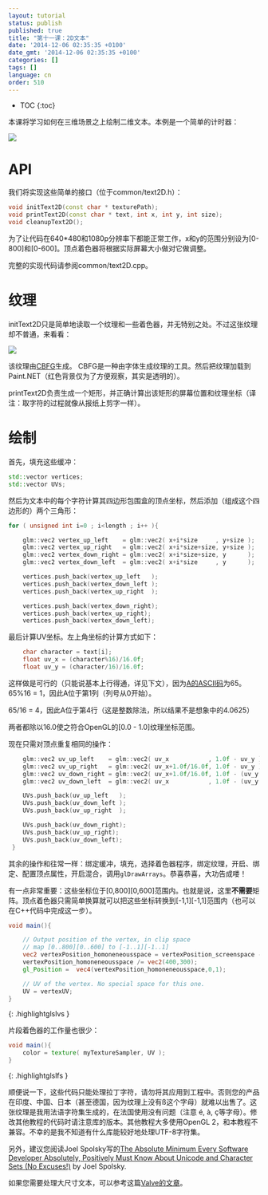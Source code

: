 ```yaml
---
layout: tutorial
status: publish
published: true
title: "第十一课：2D文本"
date: '2014-12-06 02:35:35 +0100'
date_gmt: '2014-12-06 02:35:35 +0100'
categories: []
tags: []
language: cn
order: 510
---
```


* TOC
{:toc}

本课将学习如何在三维场景之上绘制二维文本。本例是一个简单的计时器：

![]({{site.baseurl}}/assets/images/tuto-11-2d-text/clock.png)


# API

我们将实现这些简单的接口（位于common/text2D.h）：

``` cpp
void initText2D(const char * texturePath);
void printText2D(const char * text, int x, int y, int size);
void cleanupText2D();
```

为了让代码在640*480和1080p分辨率下都能正常工作，x和y的范围分别设为[0-800]和[0-600]。顶点着色器将根据实际屏幕大小做对它做调整。

完整的实现代码请参阅common/text2D.cpp。

# 纹理

initText2D只是简单地读取一个纹理和一些着色器，并无特别之处。不过这张纹理却不普通，来看看：

![]({{site.baseurl}}/assets/images/tuto-11-2d-text/fontalpha.png)


该纹理由[CBFG](http://www.codehead.co.uk/cbfg/)生成。 CBFG是一种由字体生成纹理的工具。然后把纹理加载到Paint.NET（红色背景仅为了方便观察，其实是透明的）。

printText2D负责生成一个矩形，并正确计算出该矩形的屏幕位置和纹理坐标（译注：取字符的过程就像从报纸上剪字一样）。

# 绘制

首先，填充这些缓冲：

``` cpp
std::vector vertices;
std::vector UVs;
```

然后为文本中的每个字符计算其四边形包围盒的顶点坐标，然后添加（组成这个四边形的）两个三角形：

``` cpp
for ( unsigned int i=0 ; i<length ; i++ ){

    glm::vec2 vertex_up_left    = glm::vec2( x+i*size     , y+size );
    glm::vec2 vertex_up_right   = glm::vec2( x+i*size+size, y+size );
    glm::vec2 vertex_down_right = glm::vec2( x+i*size+size, y      );
    glm::vec2 vertex_down_left  = glm::vec2( x+i*size     , y      );

    vertices.push_back(vertex_up_left   );
    vertices.push_back(vertex_down_left );
    vertices.push_back(vertex_up_right  );

    vertices.push_back(vertex_down_right);
    vertices.push_back(vertex_up_right);
    vertices.push_back(vertex_down_left);
```

最后计算UV坐标。左上角坐标的计算方式如下：

``` cpp
    char character = text[i];
    float uv_x = (character%16)/16.0f;
    float uv_y = (character/16)/16.0f;
```

这样做是可行的（只能说基本上行得通，详见下文），因为[A的ASCII码](http://www.asciitable.com/)为65。
65%16 = 1，因此A位于第1列（列号从0开始）。

65/16 = 4，因此A位于第4行（这是整数除法，所以结果不是想象中的4.0625）

两者都除以16.0使之符合OpenGL的[0.0 - 1.0]纹理坐标范围。

现在只需对顶点重复相同的操作：

``` cpp
    glm::vec2 uv_up_left    = glm::vec2( uv_x           , 1.0f - uv_y );
    glm::vec2 uv_up_right   = glm::vec2( uv_x+1.0f/16.0f, 1.0f - uv_y );
    glm::vec2 uv_down_right = glm::vec2( uv_x+1.0f/16.0f, 1.0f - (uv_y + 1.0f/16.0f) );
    glm::vec2 uv_down_left  = glm::vec2( uv_x           , 1.0f - (uv_y + 1.0f/16.0f) );

    UVs.push_back(uv_up_left   );
    UVs.push_back(uv_down_left );
    UVs.push_back(uv_up_right  );

    UVs.push_back(uv_down_right);
    UVs.push_back(uv_up_right);
    UVs.push_back(uv_down_left);
 }
```

其余的操作和往常一样：绑定缓冲，填充，选择着色器程序，绑定纹理，开启、绑定、配置顶点属性，开启混合，调用`glDrawArrays`。恭喜恭喜，大功告成喽！

有一点非常重要：这些坐标位于[0,800][0,600]范围内。也就是说，这里**不需要**矩阵。顶点着色器只需简单换算就可以把这些坐标转换到[-1,1][-1,1]范围内（也可以在C++代码中完成这一步）。

``` glsl
void main(){

    // Output position of the vertex, in clip space
    // map [0..800][0..600] to [-1..1][-1..1]
    vec2 vertexPosition_homoneneousspace = vertexPosition_screenspace - vec2(400,300); // [0..800][0..600] -> [-400..400][-300..300]
    vertexPosition_homoneneousspace /= vec2(400,300);
    gl_Position =  vec4(vertexPosition_homoneneousspace,0,1);

    // UV of the vertex. No special space for this one.
    UV = vertexUV;
}
```
{: .highlightglslvs }

片段着色器的工作量也很少：

``` glsl
void main(){
    color = texture( myTextureSampler, UV );
}
```
{: .highlightglslfs }

顺便说一下，这些代码只能处理拉丁字符，请勿将其应用到工程中。否则您的产品在印度、中国、日本（甚至德国，因为纹理上没有&szlig;这个字母）就难以出售了。这张纹理是我用法语字符集生成的，在法国使用没有问题（注意 &eacute;, &agrave;, &ccedil;等字母）。修改其他教程的代码时请注意库的版本。其他教程大多使用OpenGL 2，和本教程不兼容。不幸的是我不知道有什么库能较好地处理UTF-8字符集。

另外，建议您阅读Joel Spolsky写的[The Absolute Minimum Every Software Developer Absolutely, Positively Must Know About Unicode and Character Sets (No Excuses!)](http://www.joelonsoftware.com/articles/Unicode.html) by Joel Spolsky.

如果您需要处理大尺寸文本，可以参考这篇[Valve的文章](http://www.valvesoftware.com/publications/2007/SIGGRAPH2007_AlphaTestedMagnification.pdf)。

